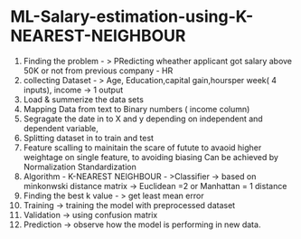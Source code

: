 # ML-Salary-estimation-using-K-NEAREST-NEIGHBOUR

1. Finding the problem - > PRedicting wheather applicant got salary above 50K or not from previous company - HR
2. collecting Dataset - > Age, Education,capital gain,hoursper week( 4 inputs), income -> 1 output
3. Load & summerize the data sets
4. Mapping Data from text to Binary numbers ( income column)
5. Segragate the date in to X and y depending on independent and dependent variable,
6. Splitting dataset in to train and test
7. Feature scalling to mainitain the scare of futute to avaoid higher weightage on single feature, to avoiding biasing
         Can be achieved by Normalization
                            Standardization
8. Algorithm - K-NEAREST NEIGHBOUR - >Classifier -> based on minkonwski distance matrix -> Euclidean =2 or Manhattan = 1 distance
9. Finding the best k value - > get least mean error
10. Training -> training the model with preprocessed dataset
11. Validation -> using confusion matrix
12. Prediction -> observe how the model is performing in new data.
